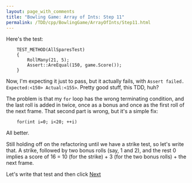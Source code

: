 ```yaml
---
layout: page_with_comments
title: "Bowling Game: Array of Ints: Step 11"
permalink: /TDD/cpp/BowlingGame/ArrayOfInts/Step11.html
---
```


Here's the test:

```
    TEST_METHOD(AllSparesTest)
    {
        RollMany(21, 5);
        Assert::AreEqual(150, game.Score());
    }
```

Now, I'm expecting it just to pass, but it actually fails, with ```Assert failed. Expected:<150> Actual:<155>```.  Pretty good stuff, this TDD, huh?

The problem is that my ```for``` loop has the wrong terminating condition, and the last roll is added in twice, once as a bonus and once as the first roll of the next frame.  That second part is wrong, but it's a simple fix:
```
    for(int i=0; i<20; ++i)
```
All better. 

Still holding off on the refactoring until we have a strike test, so let's write that. 
A strike, followed by two bonus rolls (say, 1 and 2), and the rest 0 implies a score of 16 = 10 (for the strike) + 3 (for the two bonus rolls) + the next frame.

Let's write that test and then click [Next](Step12.html)
